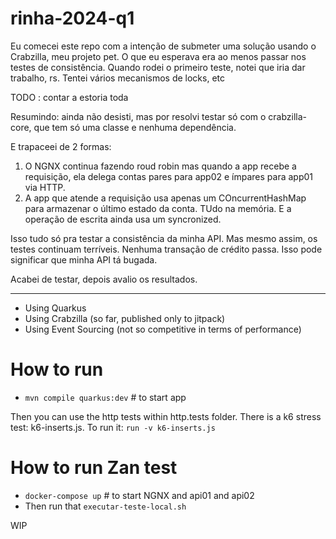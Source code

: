# rinha-2024-q1

Eu comecei este repo com a intenção de submeter uma solução usando o Crabzilla, meu projeto pet.
O que eu esperava era ao menos passar nos testes de consistência. Quando rodei o primeiro teste,
notei que iria dar trabalho, rs. Tentei vários mecanismos de locks, etc

TODO : contar a estoria toda

Resumindo: ainda não desisti, mas por resolvi testar só com o crabzilla-core, que tem só uma classe e nenhuma dependência.

E trapaceei de 2 formas:

1. O NGNX continua fazendo roud robin mas quando a app recebe a requisição, ela delega contas pares para app02 e ímpares para app01 via HTTP. 
2. A app que atende a requisição usa apenas um COncurrentHashMap para armazenar o último estado da conta. TUdo na memória. E a operação de escrita ainda usa um syncronized.

Isso tudo só pra testar a consistência da minha API. Mas mesmo assim, os testes continuam terríveis. 
Nenhuma transação de crédito passa. Isso pode significar que minha API tá bugada. 

Acabei de testar, depois avalio os resultados. 

----

* Using Quarkus
* Using Crabzilla (so far, published only to jitpack)
* Using Event Sourcing (not so competitive in terms of performance)

# How to run 

* `mvn compile quarkus:dev`       # to start app

Then you can use the http tests within http.tests folder. 
There is a k6 stress test: k6-inserts.js. To run it:  `run -v k6-inserts.js`

# How to run Zan test

* `docker-compose up`             # to start NGNX and api01 and api02
* Then run that `executar-teste-local.sh`

WIP

